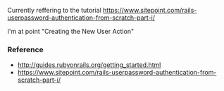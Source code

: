 Currently reffering to the tutorial https://www.sitepoint.com/rails-userpassword-authentication-from-scratch-part-i/

I'm at point "Creating the New User Action"

### Reference
* http://guides.rubyonrails.org/getting_started.html
* https://www.sitepoint.com/rails-userpassword-authentication-from-scratch-part-i/